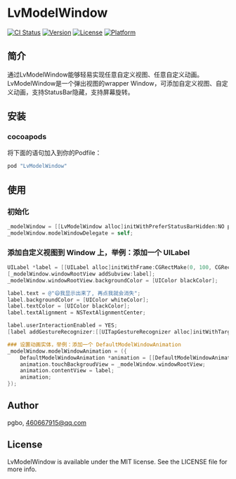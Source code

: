 # LvModelWindow

[![CI Status](http://img.shields.io/travis/pgbo/LvModelWindow.svg?style=flat)](https://travis-ci.org/pgbo/LvModelWindow)
[![Version](https://img.shields.io/cocoapods/v/LvModelWindow.svg?style=flat)](http://cocoapods.org/pods/LvModelWindow)
[![License](https://img.shields.io/cocoapods/l/LvModelWindow.svg?style=flat)](http://cocoapods.org/pods/LvModelWindow)
[![Platform](https://img.shields.io/cocoapods/p/LvModelWindow.svg?style=flat)](http://cocoapods.org/pods/LvModelWindow)

## 简介

通过LvModelWindow能够轻易实现任意自定义视图、任意自定义动画。LvModelWindow是一个弹出视图的wrapper Window，可添加自定义视图、自定义动画，支持StatusBar隐藏，支持屏幕旋转。

## 安装
### cocoapods
将下面的语句加入到你的Podfile：
```ruby
pod "LvModelWindow"
```

## 使用
### 初始化
```` objective-c
_modelWindow = [[LvModelWindow alloc]initWithPreferStatusBarHidden:NO preferStatusBarStyle:UIStatusBarStyleLightContent supportedOrientationPortrait:NO supportedOrientationPortraitUpsideDown:NO supportedOrientationLandscapeLeft:NO supportedOrientationLandscapeRight:NO];
_modelWindow.modelWindowDelegate = self;
````
### 添加自定义视图到 Window 上，举例：添加一个 UILabel
```` objective-c
UILabel *label = [[UILabel alloc]initWithFrame:CGRectMake(0, 100, CGRectGetWidth(self.view.bounds), 64)];
[_modelWindow.windowRootView addSubview:label];
_modelWindow.windowRootView.backgroundColor = [UIColor blackColor];

label.text = @"😄我显示出来了, 再点我就会消失";
label.backgroundColor = [UIColor whiteColor];
label.textColor = [UIColor blackColor];
label.textAlignment = NSTextAlignmentCenter;

label.userInteractionEnabled = YES;
[label addGestureRecognizer:[[UITapGestureRecognizer alloc]initWithTarget:self action:@selector(dismissModelWindow)]];

### 设置动画实体，举例：添加一个 DefaultModelWindowAnimation
_modelWindow.modelWindowAnimation = ({
    DefaultModelWindowAnimation *animation = [[DefaultModelWindowAnimation alloc]init];
    animation.touchBackgroudView = _modelWindow.windowRootView;
    animation.contentView = label;
    animation;
});

````

## Author

pgbo, 460667915@qq.com

## License

LvModelWindow is available under the MIT license. See the LICENSE file for more info.
